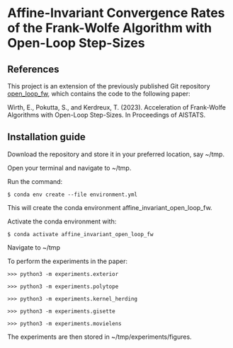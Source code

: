 # Affine-Invariant Convergence Rates of the Frank-Wolfe Algorithm with Open-Loop Step-Sizes

## References
This project is an extension of the previously published Git repository
[open_loop_fw](https://github.com/ZIB-IOL/open_loop_fw), which contains the code to the following paper:

Wirth, E., Pokutta, S., and Kerdreux, T. (2023). Acceleration of Frank-Wolfe Algorithms with Open-Loop Step-Sizes. 
In Proceedings of AISTATS.


## Installation guide

Download the repository and store it in your preferred location, say ~/tmp.

Open your terminal and navigate to ~/tmp.

Run the command:
```shell script
$ conda env create --file environment.yml
```

This will create the conda environment affine_invariant_open_loop_fw.

Activate the conda environment with:
```shell script
$ conda activate affine_invariant_open_loop_fw
```
Navigate to ~/tmp

To perform the experiments in the paper:

```python3 script
>>> python3 -m experiments.exterior
```
```python3 script
>>> python3 -m experiments.polytope
```
```python3 script
>>> python3 -m experiments.kernel_herding
```
```python3 script
>>> python3 -m experiments.gisette
```
```python3 script
>>> python3 -m experiments.movielens
```



The experiments are then stored in ~/tmp/experiments/figures.